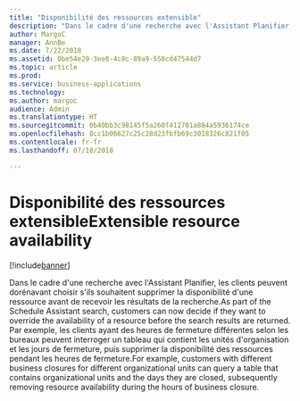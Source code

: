 ```yaml
---
title: "Disponibilité des ressources extensible"
description: "Dans le cadre d'une recherche avec l'Assistant Planifier, les clients peuvent dorénavant choisir s'ils souhaitent supprimer la disponibilité d'une ressource avant de recevoir les résultats de la recherche."
author: MargoC
manager: AnnBe
ms.date: 7/22/2018
ms.assetid: 0be54e29-3ee8-4c8c-89a9-558cd47544d7
ms.topic: article
ms.prod: 
ms.service: business-applications
ms.technology: 
ms.author: margoc
audience: Admin
ms.translationtype: HT
ms.sourcegitcommit: 0b40bb3c98145f5a260f412701a884a5936174ce
ms.openlocfilehash: 8cc1b06627c25c28d23fbfb69c3018326c821f05
ms.contentlocale: fr-fr
ms.lasthandoff: 07/18/2018

---
```


#  <a name="extensible-resource-availability"></a><span data-ttu-id="33285-103">Disponibilité des ressources extensible</span><span class="sxs-lookup"><span data-stu-id="33285-103">Extensible resource availability</span></span>


[!include[banner](../../../../includes/banner.md)]

<span data-ttu-id="33285-104">Dans le cadre d'une recherche avec l'Assistant Planifier, les clients peuvent dorénavant choisir s'ils souhaitent supprimer la disponibilité d'une ressource avant de recevoir les résultats de la recherche.</span><span class="sxs-lookup"><span data-stu-id="33285-104">As part of the Schedule Assistant search, customers can now decide if they want to override the availability of a resource before the search results are returned.</span></span> <span data-ttu-id="33285-105">Par exemple, les clients ayant des heures de fermeture différentes selon les bureaux peuvent interroger un tableau qui contient les unités d'organisation et les jours de fermeture, puis supprimer la disponibilité des ressources pendant les heures de fermeture.</span><span class="sxs-lookup"><span data-stu-id="33285-105">For example, customers with different business closures for different organizational units can query a table that contains organizational units and the days they are closed, subsequently removing resource availability during the hours of business closure.</span></span> 


